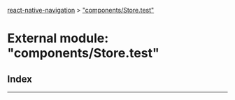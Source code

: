 [react-native-navigation](../README.md) > ["components/Store.test"](../modules/_components_store_test_.md)



# External module: "components/Store.test"

## Index


---

